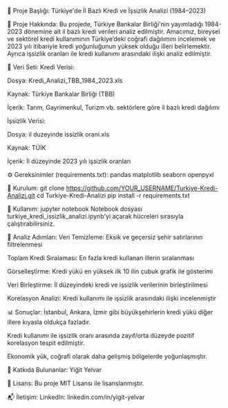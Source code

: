 📌 Proje Başlığı:
Türkiye'de İl Bazlı Kredi ve İşsizlik Analizi (1984–2023)

🎯 Proje Hakkında:
Bu projede, Türkiye Bankalar Birliği'nin yayımladığı 1984-2023 dönemine ait il bazlı kredi verileri analiz edilmiştir. Amacımız, bireysel ve sektörel kredi kullanımının Türkiye’deki coğrafi dağılımını incelemek ve 2023 yılı itibariyle kredi yoğunluğunun yüksek olduğu illeri belirlemektir. Ayrıca işsizlik oranları ile kredi kullanımı arasındaki ilişki analiz edilmiştir.

📁 Veri Seti:
Kredi Verisi:

Dosya: Kredi_Analizi_TBB_1984_2023.xls

Kaynak: Türkiye Bankalar Birliği (TBB)

İçerik: Tarım, Gayrimenkul, Turizm vb. sektörlere göre il bazlı kredi dağılımı

İşsizlik Verisi:

Dosya: il duzeyinde issizlik orani.xls

Kaynak: TÜİK

İçerik: İl düzeyinde 2023 yılı işsizlik oranları

⚙️ Gereksinimler (requirements.txt):
pandas
matplotlib
seaborn
openpyxl

🚀 Kurulum:
git clone https://github.com/YOUR_USERNAME/Turkiye-Kredi-Analizi.git
cd Turkiye-Kredi-Analizi
pip install -r requirements.txt

🧪 Kullanım:
jupyter notebook
Notebook dosyası turkiye_kredi_issizlik_analizi.ipynb'yi açarak hücreleri sırasıyla çalıştırabilirsiniz.

🔎 Analiz Adımları:
Veri Temizleme: Eksik ve geçersiz şehir satırlarının filtrelenmesi

Toplam Kredi Sıralaması: En fazla kredi kullanan illerin sıralanması

Görselleştirme: Kredi yükü en yüksek ilk 10 ilin çubuk grafik ile gösterimi

Veri Birleştirme: İl düzeyindeki kredi ve işsizlik verilerinin birleştirilmesi

Korelasyon Analizi: Kredi kullanımı ile işsizlik arasındaki ilişki incelenmiştir

📊 Sonuçlar:
İstanbul, Ankara, İzmir gibi büyükşehirlerin kredi yükü diğer illere kıyasla oldukça fazladır.

Kredi kullanımı ile işsizlik oranı arasında zayıf/orta düzeyde pozitif korelasyon tespit edilmiştir.

Ekonomik yük, coğrafi olarak daha gelişmiş bölgelerde yoğunlaşmıştır.

👤 Katkıda Bulunanlar:
Yiğit Yelvar

📄 Lisans:
Bu proje MIT Lisansı ile lisanslanmıştır.

📬 İletişim:
LinkedIn: linkedin.com/in/yigit-yelvar


